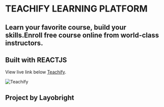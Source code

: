 # TEACHIFY LEARNING PLATFORM

## Learn your favorite course, build your skills.Enroll free course online from world-class instructors.

## Built with REACTJS

View live link below
[Teachify](https://teachify.netlify.app).

![Teachify](https://res.cloudinary.com/devsource/image/upload/v1656504181/portfolio/project-one_jvk8lz.png)

## Project by Layobright
